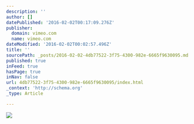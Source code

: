 ```yaml
---
description: ''
author: []
datePublished: '2016-02-02T00:17:09.276Z'
publisher:
  domain: vimeo.com
  name: vimeo.com
dateModified: '2016-02-02T00:02:57.496Z'
title: ''
sourcePath: _posts/2016-02-02-4db77522-3f75-4300-982e-6665f9630095.md
published: true
inFeed: true
hasPage: true
inNav: false
url: 4db77522-3f75-4300-982e-6665f9630095/index.html
_context: 'http://schema.org'
_type: Article

---
```

![](https://i.vimeocdn.com/video/506385215_590x332.webp)